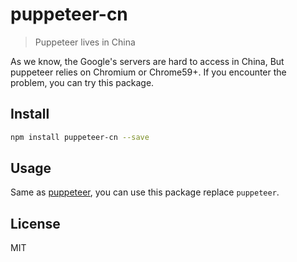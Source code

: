 # puppeteer-cn

> Puppeteer lives in China

As we know, the Google's servers are hard to access in China, But puppeteer relies on Chromium or Chrome59+. If you encounter the problem, you can try this package.

## Install

```bash
npm install puppeteer-cn --save
```

## Usage

Same as [puppeteer](https://github.com/GoogleChrome/puppeteer), you can use this package replace `puppeteer`.

## License

MIT
